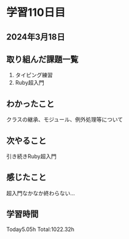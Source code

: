 # 学習110日目
## 2024年3月18日
## 取り組んだ課題一覧
1. タイピング練習
2. Ruby超入門
## わかったこと
クラスの継承、モジュール、例外処理等について
## 次やること
引き続きRuby超入門
## 感じたこと
超入門なかなか終わらない…
## 学習時間
 Today5.05h
 Total:1022.32h
